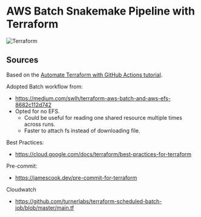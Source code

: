 # AWS Batch Snakemake Pipeline with Terraform
![![Terraform](https://github.com/koisland/AWSTerraformSnakemake/actions/workflows/terraform.yml/badge.svg)](https://github.com/koisland/AWSTerraformSnakemake/actions/workflows/terraform.yml)

## Sources
Based on the [Automate Terraform with GitHub Actions tutorial](https://developer.hashicorp.com/terraform/tutorials/automation/github-actions).

Adopted Batch workflow from:
* https://medium.com/swlh/terraform-aws-batch-and-aws-efs-8682c112d742
* Opted for no EFS.
    * Could be useful for reading one shared resource multiple times across runs.
    * Faster to attach fs instead of downloading file.

Best Practices:
* https://cloud.google.com/docs/terraform/best-practices-for-terraform

Pre-commit:
* https://jamescook.dev/pre-commit-for-terraform

Cloudwatch
* https://github.com/turnerlabs/terraform-scheduled-batch-job/blob/master/main.tf
